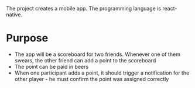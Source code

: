 The project creates a mobile app. The programming language is react-native.

# Purpose
- The app will be a scoreboard for two friends. Whenever one of them swears, the other friend can add a point to the scoreboard
- The point can be paid in beers
- When one participant adds a point, it should trigger a notification for the other player - he must confirm the point was assigned correctly